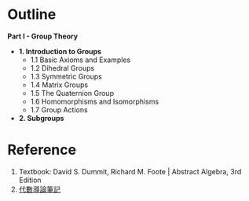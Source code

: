 # Outline

**Part I -  Group Theory**
- **1. Introduction to Groups**
  - 1.1 Basic Axioms and Examples
  - 1.2 Dihedral Groups
  - 1.3 Symmetric Groups
  - 1.4 Matrix Groups
  - 1.5 The Quaternion Group
  - 1.6 Homomorphisms and Isomorphisms
  - 1.7 Group Actions
- **2. Subgroups**

# Reference
1. Textbook: David S. Dummit, Richard M. Foote | Abstract Algebra, 3rd Edition
2. [代數導論筆記](https://hackmd.io/@0xff07/ByT4ldAS8)

